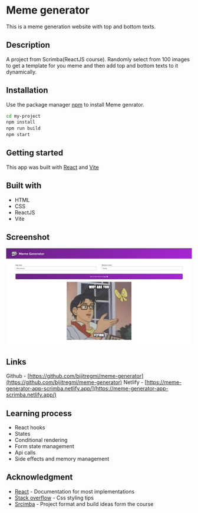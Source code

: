 # Meme generator

This is a meme generation website with top and bottom texts.

## Description

A project from Scrimba(ReactJS course). Randomly select from 100 images to get a template for you meme and then add top and bottom texts to it dynamically.

## Installation

Use the package manager [npm](https://www.npmjs.com/) to install Meme genrator.

```bash
cd my-project
npm install
npm run build
npm start
```

## Getting started

This app was built with [React](https://react.dev/) and [Vite](https://vitejs.dev/)

## Built with

- HTML
- CSS
- ReactJS
- Vite

## Screenshot

![Meme generator](Screenshot1.png)

## Links
Github - [https://github.com/bijitregmi/meme-generator](https://github.com/bijitregmi/meme-generator)
Netlify - [https://meme-generator-app-scrimba.netlify.app/](https://meme-generator-app-scrimba.netlify.app/)

## Learning process

- React hooks
- States
- Conditional rendering
- Form state management
- Api calls
- Side effects and memory management

## Acknowledgment

- [React](https://react.dev/) - Documentation for most implementations 
- [Stack overflow](https://stackoverflow.com/) - Css styling tips
- [Srcimba](https://scrimba.com/) - Project format and build ideas form the course